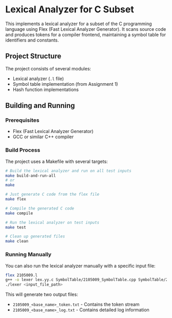 # Lexical Analyzer for C Subset

This implements a lexical analyzer for a subset of the C programming language using Flex (Fast Lexical Analyzer Generator). It scans source code and produces tokens for a compiler frontend, maintaining a symbol table for identifiers and constants.

## Project Structure

The project consists of several modules:
- Lexical analyzer (`.l` file)
- Symbol table implementation (from Assignment 1)
- Hash function implementations

## Building and Running

### Prerequisites

- Flex (Fast Lexical Analyzer Generator)
- GCC or similar C++ compiler

### Build Process

The project uses a Makefile with several targets:

```bash
# Build the lexical analyzer and run on all test inputs
make build-and-run-all
# or
make 

# Just generate C code from the flex file
make flex

# Compile the generated C code
make compile

# Run the lexical analyzer on test inputs
make test

# Clean up generated files
make clean
```

### Running Manually

You can also run the lexical analyzer manually with a specific input file:

```bash
flex 2105009.l
g++ -o lexer lex.yy.c SymbolTable/2105009_SymbolTable.cpp SymbolTable/2105009_ScopeTable.cpp SymbolTable/2105009_SymbolInfo.cpp SymbolTable/2105009_hash.cpp -I.
./lexer <input_file_path>
```

This will generate two output files:
- `2105009_<base_name>_token.txt` - Contains the token stream
- `2105009_<base_name>_log.txt` - Contains detailed log information